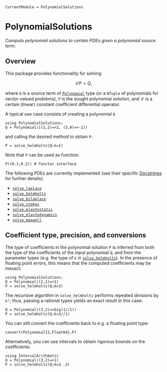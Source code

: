 ```@meta
CurrentModule = PolynomialSolutions
```

# PolynomialSolutions

*Compute polynomial solutions to certain PDEs given a polynomial source term.*

## Overview 

This package provides functionality for solving

```math
    \mathcal{L}P = Q,
```

where `Q` is a source term of [`Polynomial`](@ref) type (or a `NTuple` of
polynomials for vector-valued problems), `P` is the sought polynomial solution, and
$\mathcal{L}$ is a certain (linear) constant coefficient differential operator.

A typical use case consists of creating a polynomial `Q`

```@repl simple-usecase
using PolynomialSolutions;
Q = Polynomial([(1,2)=>2, (3,0)=>-1])
```

and calling the desired method to obtain `P`:

```@repl simple-usecase
P = solve_helmholtz(Q;k=1)
```

Note that `P` can be used as function:

```@repl simple-usecase
P((0.1,0.2)) # functor interface
```

The following PDEs are currently implemented (see their specific [Docstrings](@ref) for
further details):

- [`solve_laplace`](@ref)
- [`solve_helmholtz`](@ref)
- [`solve_bilaplace`](@ref)
- [`solve_stokes`](@ref)
- [`solve_elastostatic`](@ref)
- [`solve_elastodynamics`](@ref)
- [`solve_maxwell`](@ref)

## Coefficient type, precision, and conversions

The type of coefficients in the polynomial solution `P` is inferred from both
the type of the coefficients of the input polynomial `Q`, and from the parameter
types (e.g. the type of `k` in [`solve_helmholtz`](@ref)). In the presence of
floating point errors, this means that the computed coefficients may be inexact:

```@repl coefficients
using PolynomialSolutions;
Q = Polynomial((2,2)=>1)
P = solve_helmholtz(Q;k=3)
```

The recursive algorithm in `solve_helmholtz` performs repeated divisions by
`k²`; thus, passing a rational types yields an exact result in this case:

```@repl coefficients
Q = Polynomial((3,2)=>big(1//1))
P = solve_helmholtz(Q;k=3//1)
```

You can still convert the coefficients back to e.g. a floating point type:

```@repl coefficients
convert(Polynomial{2,Float64},P)
```

Alternatively, you can use intervals to obtain rigorous bounds on the coefficients:

```@repl coefficients
using IntervalArithmetic
Q = Polynomial((3,2)=>1)
P = solve_helmholtz(Q;k=3..3)
```
